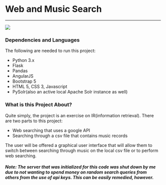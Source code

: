 # Web and Music Search
___

![](https://img.shields.io/badge/Build-Passing-brightgreen)

### Dependencies and Languages
The following are needed to run this project:
- Python 3.x
- Flask
- Pandas
- AngularJS
- Bootstrap 5
- HTML 5, CSS 3, Javascript 
- PySolr(also an active local Apache Solr instance as well)

### What is this Project About?
Quite simply, the project is an exercise on IR(information retrieval). There are two parts to this project: 
<ul type="a">
    <li> Web searching that uses a google API </li>
    <li> Searching through a csv file that contains music records  </li>
</ul>

The user will be offered a graphical user interface that will allow them to switch between searching through music on the local csv file or to perform web searching. 

##### Note: The server that was initialized for this code was shut down by me due to not wanting to spend money on random search queries from others from the use of api keys. This can be easily remedied, however. 
